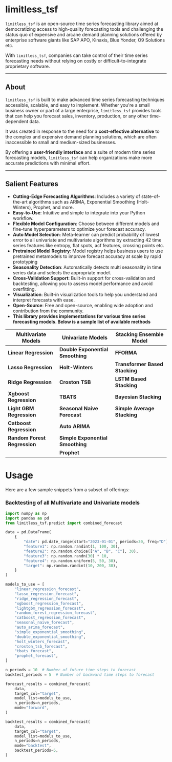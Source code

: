 # **limitless_tsf**

`limitless_tsf` is an open-source time series forecasting library aimed at democratizing access to high-quality forecasting tools and challenging the status quo of expensive and arcane demand planning solutions offered by enterprise software giants like SAP APO, Kinaxis, Blue Yonder, O9 Solutions etc.

With `limitless_tsf`, companies can take control of their time series forecasting needs without relying on costly or difficult-to-integrate proprietary software.

---

## **About**

`limitless_tsf` is built to make advanced time series forecasting techniques accessible, scalable, and easy to implement. Whether you're a small business owner or part of a large enterprise, `limitless_tsf` provides tools that can help you forecast sales, inventory, production, or any other time-dependent data.

It was created in response to the need for a **cost-effective alternative** to the complex and expensive demand planning solutions, which are often inaccessible to small and medium-sized businesses.

By offering a **user-friendly interface** and a suite of modern time series forecasting models, `limitless_tsf` can help organizations make more accurate predictions with minimal effort.

---

## **Salient Features**

- **Cutting-Edge Forecasting Algorithms**: Includes a variety of state-of-the-art algorithms such as ARIMA, Exponential Smoothing (Holt-Winters), Prophet, and more.
- **Easy-to-Use**: Intuitive and simple to integrate into your Python workflow.
- **Flexible Model Configuration**: Choose between different models and fine-tune hyperparameters to optimize your forecast accuracy.
- **Auto Model Selection**: Meta-learner can predict probability of lowest error to all univariate and multivariate algorithms by extracting 42 time series features like entropy, flat spots, acf features, crossing points etc.
- **Pretrained Model Registry**: Model registry helps business users to use pretrained metamodels to improve forecast accuracy at scale by rapid prototyping
- **Seasonality Detection**: Automatically detects multi seasonality in time series data and selects the appropriate model.
- **Cross-Validation Support**: Built-in support for cross-validation and backtesting, allowing you to assess model performance and avoid overfitting.
- **Visualization**: Built-in visualization tools to help you understand and interpret forecasts with ease.
- **Open-Source**: Free and open-source, enabling wide adoption and contribution from the community.
- **This library provides implementations for various time series forecasting models. Below is a sample list of available methods**

|  Multivariate Models           |  Univariate Models              | Stacking Ensemble Model        |
|--------------------------------|---------------------------------|--------------------------------|
| **Linear Regression**          | **Double Exponential Smoothing**| **FFORMA**                     |
| **Lasso Regression**           | **Holt-Winters**                | **Transformer Based Stacking** |
| **Ridge Regression**           | **Croston TSB**                 | **LSTM Based Stacking**        |
| **Xgboost Regression**         | **TBATS**                       | **Bayesian Stacking**          |
| **Light GBM Regression**       | **Seasonal Naive Forecast**     | **Simple Average Stacking**    |
| **Catboost Regression**        | **Auto ARIMA**                  |                                |
| **Random Forest Regression**   | **Simple Exponential Smoothing**|                                |
|                                | **Prophet**                     |                                |

# **Usage**

Here are a few sample snippets from a subset of offerings:

### **Backtesting of all Multivariate and Univariate models**

```python
import numpy as np
import pandas as pd
from limitless_tsf.predict import combined_forecast

data = pd.DataFrame(
    {
        "date": pd.date_range(start="2023-01-01", periods=30, freq="D"),
        "feature1": np.random.randint(1, 100, 30),
        "feature2": np.random.choice(["A", "B", "C"], 30),
        "feature3": np.random.randn(30) * 10,
        "feature4": np.random.uniform(5, 50, 30),
        "target": np.random.randint(10, 200, 30),
    }
)

models_to_use = [
    "linear_regression_forecast",
    "lasso_regression_forecast",
    "ridge_regression_forecast",
    "xgboost_regression_forecast",
    "lightgbm_regression_forecast",
    "random_forest_regression_forecast",
    "catboost_regression_forecast",
    "seasonal_naive_forecast",
    "auto_arima_forecast",
    "simple_exponential_smoothing",
    "double_exponential_smoothing",
    "holt_winters_forecast",
    "croston_tsb_forecast",
    "tbats_forecast",
    "prophet_forecast",
]

n_periods = 10  # Number of future time steps to forecast
backtest_periods = 5  # Number of backward time steps to forecast

forecast_results = combined_forecast(
    data,
    target_col="target",
    model_list=models_to_use,
    n_periods=n_periods,
    mode="forward",
)

backtest_results = combined_forecast(
    data,
    target_col="target",
    model_list=models_to_use,
    n_periods=n_periods,
    mode="backtest",
    backtest_periods=5,
)

```